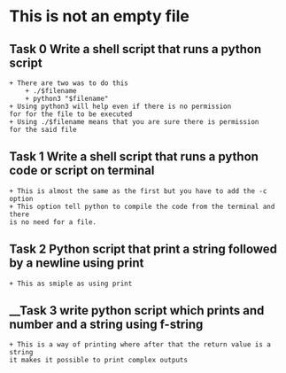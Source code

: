 # This is not an empty file

## __Task 0 Write a shell script that runs a python script__
	+ There are two was to do this
		+ ./$filename
		+ python3 "$filename"
	+ Using python3 will help even if there is no permission
	for for the file to be executed
	+ Using ./$filename means that you are sure there is permission
	for the said file

## __Task 1 Write a shell script that runs a python code or script on terminal__
	+ This is almost the same as the first but you have to add the -c option
	+ This option tell python to compile the code from the terminal and there
	is no need for a file.
## __Task 2 Python script that print a string followed by a newline using print__
	+ This as smiple as using print

## __Task 3 write python script which prints and number and a string using f-string
	+ This is a way of printing where after that the return value is a string
	it makes it possible to print complex outputs

